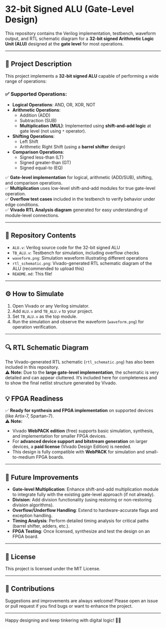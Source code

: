 # 32-bit Signed ALU (Gate-Level Design)

This repository contains the Verilog implementation, testbench, waveform output, and RTL schematic diagram for a **32-bit signed Arithmetic Logic Unit (ALU)** designed at the **gate level** for most operations.

---

## 📝 Project Description

This project implements a **32-bit signed ALU** capable of performing a wide range of operations:

### ✅ Supported Operations:
- **Logical Operations**: AND, OR, XOR, NOT  
- **Arithmetic Operations**:  
  - Addition (ADD)  
  - Subtraction (SUB)  
  - **Multiplication (MUL)**: Implemented using **shift-and-add logic** at gate level (not using `*` operator).  
- **Shifting Operations**:  
  - Left Shift  
  - Arithmetic Right Shift (using a **barrel shifter** design)  
- **Comparison Operations**:  
  - Signed less-than (LT)  
  - Signed greater-than (GT)  
  - Signed equal-to (EQ)

✅ **Gate-level implementation** for logical, arithmetic (ADD/SUB), shifting, and comparison operations.  
✅ **Multiplication** uses low-level shift-and-add modules for true gate-level operation.  
✅ **Overflow test cases** included in the testbench to verify behavior under edge conditions.  
✅ **Vivado RTL Analysis diagram** generated for easy understanding of module-level connections.

---

## 📂 Repository Contents

- `ALU.v`: Verilog source code for the 32-bit signed ALU  
- `TB_ALU.v`: Testbench for simulation, including overflow checks  
- `waveform.png`: Simulation waveform illustrating different operations  
- `rtl_schematic.png`: Vivado-generated RTL schematic diagram of the ALU (recommended to upload this)  
- `README.md`: This file!

---

## ⚙️ How to Simulate

1. Open Vivado or any Verilog simulator.  
2. Add `ALU.v` and `TB_ALU.v` to your project.  
3. Set `TB_ALU.v` as the top module.  
4. Run the simulation and observe the waveform (`waveform.png`) for operation verification.

---

## 🔍 RTL Schematic Diagram

The Vivado-generated RTL schematic (`rtl_schematic.png`) has also been included in this repository.  
⚠️ **Note:** Due to the **large gate-level implementation**, the schematic is very detailed and can appear cluttered. It’s included here for completeness and to show the final netlist structure generated by Vivado.


## 💡 FPGA Readiness

✅ **Ready for synthesis and FPGA implementation** on supported devices (like Artix-7, Spartan-7).  
⚠️ **Note:**  
- Vivado **WebPACK edition** (free) supports basic simulation, synthesis, and implementation for smaller FPGA devices.  
- For **advanced device support and bitstream generation** on larger devices, a **paid license** (Vivado Design Edition) is needed.  
- This design is fully compatible with **WebPACK** for simulation and small-to-medium FPGA boards.

---

## 🔬 Future Improvements

- **Gate-level Multiplication**: Enhance shift-and-add multiplication module to integrate fully with the existing gate-level approach (if not already).  
- **Division**: Add division functionality (using restoring or non-restoring division algorithms).  
- **Overflow/Underflow Handling**: Extend to hardware-accurate flags and exception handling.  
- **Timing Analysis**: Perform detailed timing analysis for critical paths (barrel shifter, adders, etc.).  
- **FPGA Testing**: Once licensed, synthesize and test the design on an FPGA board.

---

## 📜 License

This project is licensed under the MIT License.

---

## 🤝 Contributions

Suggestions and improvements are always welcome! Please open an issue or pull request if you find bugs or want to enhance the project.

---

Happy designing and keep tinkering with digital logic! 🚀🔧

